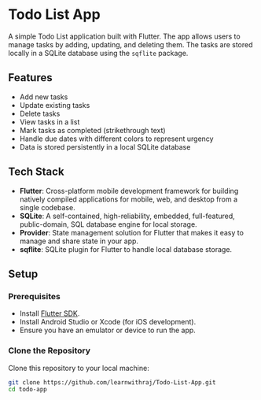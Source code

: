 # Todo List App

A simple Todo List application built with Flutter. The app allows users to manage tasks by adding, updating, and deleting them. The tasks are stored locally in a SQLite database using the `sqflite` package.

## Features

- Add new tasks
- Update existing tasks
- Delete tasks
- View tasks in a list
- Mark tasks as completed (strikethrough text)
- Handle due dates with different colors to represent urgency
- Data is stored persistently in a local SQLite database

## Tech Stack

- **Flutter**: Cross-platform mobile development framework for building natively compiled applications for mobile, web, and desktop from a single codebase.
- **SQLite**: A self-contained, high-reliability, embedded, full-featured, public-domain, SQL database engine for local storage.
- **Provider**: State management solution for Flutter that makes it easy to manage and share state in your app.
- **sqflite**: SQLite plugin for Flutter to handle local database storage.

## Setup

### Prerequisites

- Install [Flutter SDK](https://flutter.dev/docs/get-started/install).
- Install Android Studio or Xcode (for iOS development).
- Ensure you have an emulator or device to run the app.

### Clone the Repository

Clone this repository to your local machine:

```bash
git clone https://github.com/learnwithraj/Todo-List-App.git
cd todo-app
```

